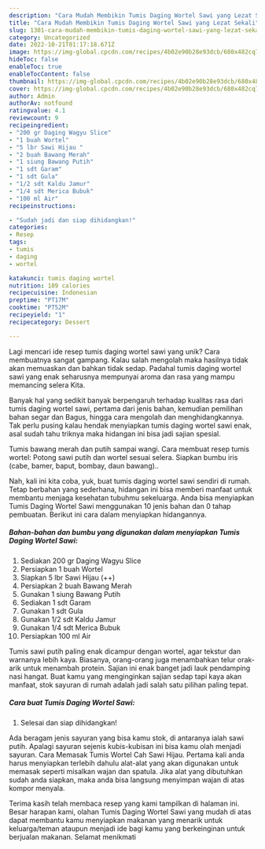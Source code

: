 ```yaml
---
description: "Cara Mudah Membikin Tumis Daging Wortel Sawi yang Lezat Sekali"
title: "Cara Mudah Membikin Tumis Daging Wortel Sawi yang Lezat Sekali"
slug: 1301-cara-mudah-membikin-tumis-daging-wortel-sawi-yang-lezat-sekali
category: Uncategorized
date: 2022-10-21T01:17:18.671Z
image: https://img-global.cpcdn.com/recipes/4b02e90b28e93dcb/680x482cq70/tumis-daging-wortel-sawi-foto-resep-utama.jpg
hideToc: false
enableToc: true
enableTocContent: false
thumbnail: https://img-global.cpcdn.com/recipes/4b02e90b28e93dcb/680x482cq70/tumis-daging-wortel-sawi-foto-resep-utama.jpg
cover: https://img-global.cpcdn.com/recipes/4b02e90b28e93dcb/680x482cq70/tumis-daging-wortel-sawi-foto-resep-utama.jpg
author: Admin
authorAv: notfound
ratingvalue: 4.1
reviewcount: 9
recipeingredient:
- "200 gr Daging Wagyu Slice"
- "1 buah Wortel"
- "5 lbr Sawi Hijau "
- "2 buah Bawang Merah"
- "1 siung Bawang Putih"
- "1 sdt Garam"
- "1 sdt Gula"
- "1/2 sdt Kaldu Jamur"
- "1/4 sdt Merica Bubuk"
- "100 ml Air"
recipeinstructions:

- "Sudah jadi dan siap dihidangkan!"
categories:
- Resep
tags:
- tumis
- daging
- wortel

katakunci: tumis daging wortel 
nutrition: 189 calories
recipecuisine: Indonesian
preptime: "PT17M"
cooktime: "PT52M"
recipeyield: "1"
recipecategory: Dessert

---
```





Lagi mencari ide resep tumis daging wortel sawi yang unik? Cara membuatnya sangat gampang. Kalau salah mengolah maka hasilnya tidak akan memuaskan dan bahkan tidak sedap. Padahal tumis daging wortel sawi yang enak seharusnya mempunyai aroma dan rasa yang mampu memancing selera Kita.





Banyak hal yang sedikit banyak berpengaruh terhadap kualitas rasa dari tumis daging wortel sawi, pertama dari jenis bahan, kemudian pemilihan bahan segar dan Bagus, hingga cara mengolah dan menghidangkannya. Tak perlu pusing kalau hendak menyiapkan tumis daging wortel sawi enak,      asal sudah tahu triknya maka hidangan ini bisa jadi sajian spesial.














Tumis bawang merah dan putih sampai wangi. Cara membuat resep tumis wortel: Potong sawi putih dan wortel sesuai selera. Siapkan bumbu iris (cabe, bamer, baput, bombay, daun bawang)..






Nah, kali ini kita coba, yuk, buat tumis daging wortel sawi sendiri di rumah. Tetap berbahan yang sederhana, hidangan ini bisa memberi manfaat untuk membantu menjaga kesehatan tubuhmu sekeluarga. Anda bisa menyiapkan Tumis Daging Wortel Sawi menggunakan 10 jenis bahan dan 0 tahap pembuatan. Berikut ini cara dalam menyiapkan hidangannya.

<!--inarticleads1-->

##### Bahan-bahan dan bumbu yang digunakan dalam menyiapkan Tumis Daging Wortel Sawi:

1. Sediakan 200 gr Daging Wagyu Slice
1. Persiapkan 1 buah Wortel
1. Siapkan 5 lbr Sawi Hijau (++)
1. Persiapkan 2 buah Bawang Merah
1. Gunakan 1 siung Bawang Putih
1. Sediakan 1 sdt Garam
1. Gunakan 1 sdt Gula
1. Gunakan 1/2 sdt Kaldu Jamur
1. Gunakan 1/4 sdt Merica Bubuk
1. Persiapkan 100 ml Air


Tumis sawi putih paling enak dicampur dengan wortel, agar tekstur dan warnanya lebih kaya. Biasanya, orang-orang juga menambahkan telur orak-arik untuk menambah protein. Sajian ini enak banget jadi lauk pendamping nasi hangat. Buat kamu yang menginginkan sajian sedap tapi kaya akan manfaat, stok sayuran di rumah adalah jadi salah satu pilihan paling tepat. 

<!--inarticleads2-->

##### Cara buat Tumis Daging Wortel Sawi:


1. Selesai dan siap dihidangkan!

Ada beragam jenis sayuran yang bisa kamu stok, di antaranya ialah sawi putih. Apalagi sayuran sejenis kubis-kubisan ini bisa kamu olah menjadi sayuran. Cara Memasak Tumis Wortel Cah Sawi Hijau. Pertama kali anda harus menyiapkan terlebih dahulu alat-alat yang akan digunakan untuk memasak seperti misalkan wajan dan spatula. Jika alat yang dibutuhkan sudah anda siapkan, maka anda bisa langsung menyimpan wajan di atas kompor menyala. 

Terima kasih telah membaca resep yang kami tampilkan di halaman ini. Besar harapan kami, olahan Tumis Daging Wortel Sawi yang mudah di atas dapat membantu kamu menyiapkan makanan yang menarik untuk keluarga/teman ataupun menjadi ide bagi kamu yang berkeinginan untuk berjualan makanan. Selamat menikmati

